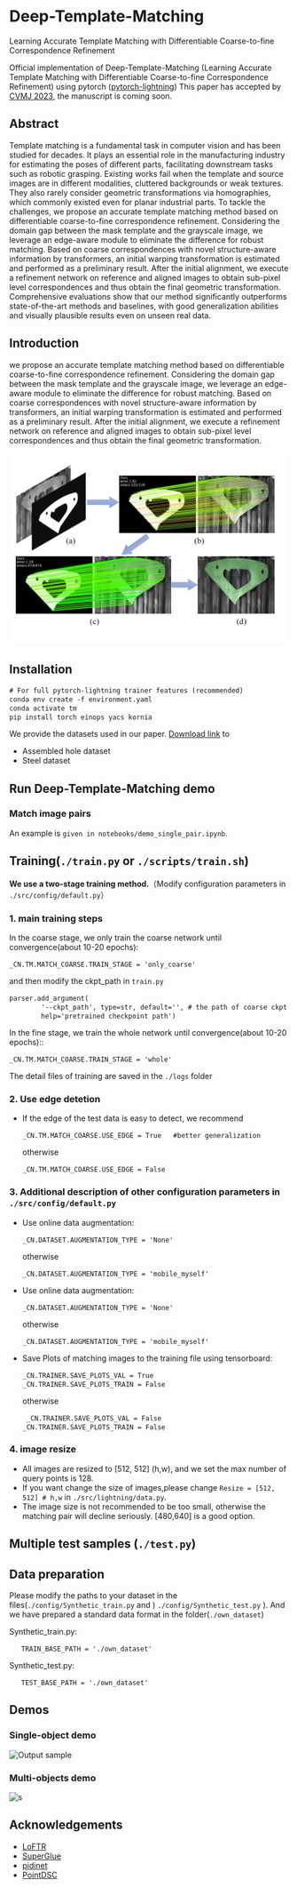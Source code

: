 # Deep-Template-Matching
Learning Accurate Template Matching with Differentiable Coarse-to-fine Correspondence Refinement

Official implementation of Deep-Template-Matching (Learning Accurate Template Matching with Differentiable Coarse-to-fine Correspondence Refinement) using pytorch ([pytorch-lightning](https://github.com/Lightning-AI/lightning))
This paper has accepted by [CVMJ 2023](https://www.springer.com/journal/41095), the manuscript is coming soon.

## Abstract
Template matching is a fundamental task in computer vision and has been studied for decades. It plays an essential role in the manufacturing industry for estimating the poses of different parts, facilitating downstream tasks such as robotic grasping. Existing works fail when the template and source images are in different modalities, cluttered backgrounds or weak textures. They also rarely consider geometric transformations via homographies, which commonly existed even for planar industrial parts. To tackle the challenges, we propose an accurate template matching method based on differentiable coarse-to-fine correspondence refinement. Considering the domain gap between the mask template and the grayscale image, we leverage an edge-aware module to eliminate the difference for robust matching. Based on coarse correspondences with novel structure-aware information by transformers, an initial warping transformation is estimated and performed as a preliminary result. After the initial alignment, we execute a refinement network on reference and aligned images to obtain sub-pixel level correspondences and thus obtain the final geometric transformation. Comprehensive evaluations show that our method significantly outperforms state-of-the-art methods and baselines, with good generalization abilities and visually plausible results even on unseen real data.


## Introduction
we propose an accurate template matching method based on differentiable coarse-to-fine correspondence refinement. Considering the domain gap between the mask template and the grayscale image, we leverage an edge-aware module to eliminate the difference for robust matching. Based on coarse correspondences with novel structure-aware information by transformers, an initial warping transformation is estimated and performed as a preliminary result. After the initial alignment, we execute a refinement network on reference and aligned images to obtain sub-pixel level correspondences and thus obtain the final geometric transformation. 

![image](https://github.com/zhirui-gao/Deep-Template-Matching/blob/demos/teaser.png)


## Installation
```
# For full pytorch-lightning trainer features (recommended)
conda env create -f environment.yaml
conda activate tm
pip install torch einops yacs kornia
```

We provide the datasets used in our paper. [Download link](https://drive.google.com/drive/folders/1Mu9QdnM5WsLccFp0Ygf7ES7mLV-64wRL?usp=sharing) to
- Assembled hole dataset
- Steel dataset

## Run Deep-Template-Matching demo
### Match image pairs

An example is ```given in notebooks/demo_single_pair.ipynb```.

## Training(```./train.py```  or  ```./scripts/train.sh```)

 
**We use a two-stage training method.**（Modify configuration parameters in ```./src/config/default.py```）  
### 1. main training steps
In the coarse stage, we only train the coarse network until convergence(about 10-20 epochs):
```angular2html
_CN.TM.MATCH_COARSE.TRAIN_STAGE = 'only_coarse'
```
and then modify  the ckpt_path in ```train.py```
```angular2html
parser.add_argument(
        '--ckpt_path', type=str, default='', # the path of coarse ckpt
        help='pretrained checkpoint path')
```

In the fine stage, we train the whole network until convergence(about 10-20 epochs)::
```angular2html
_CN.TM.MATCH_COARSE.TRAIN_STAGE = 'whole'
```
The detail files of training are saved in the ```./logs``` folder

### 2. Use edge detetion 
- If the edge of the test data is easy to detect, we recommend
    ```angular2html
    _CN.TM.MATCH_COARSE.USE_EDGE = True   #better generalization
    ```
    otherwise
    ```angular2html
    _CN.TM.MATCH_COARSE.USE_EDGE = False
    ```

### 3. Additional description of other configuration parameters in ```./src/config/default.py```


- Use online data augmentation:
    ```angular2html
    _CN.DATASET.AUGMENTATION_TYPE = 'None'
    ```
    otherwise
    ```angular2html
    _CN.DATASET.AUGMENTATION_TYPE = 'mobile_myself'
    ```
- Use online data augmentation:
    ```angular2html
    _CN.DATASET.AUGMENTATION_TYPE = 'None'
    ```
    otherwise
    ```angular2html
    _CN.DATASET.AUGMENTATION_TYPE = 'mobile_myself'
    ```
- Save Plots of matching images to the training file using tensorboard:
    ```angular2html
    _CN.TRAINER.SAVE_PLOTS_VAL = True
    _CN.TRAINER.SAVE_PLOTS_TRAIN = False
    ```
    otherwise
    ```angular2html
     _CN.TRAINER.SAVE_PLOTS_VAL = False
    _CN.TRAINER.SAVE_PLOTS_TRAIN = False
    ```

### 4. image resize
- All images are resized to [512, 512] (h,w), and we set the max number of query points is 128.
- If you want change the size of images,please change ```Resize = [512, 512] # h,w``` in ```./src/lightning/data.py```.
- The image size is not recommended to be too small, otherwise the matching pair will decline seriously. [480,640] is a good option.


## Multiple test samples (```./test.py```)

## Data preparation
Please modify the paths to your dataset in the files(```./config/Synthetic_train.py``` and )
```./config/Synthetic_test.py``` ). And we have prepared a standard data format in the folder(```./own_dataset```)
  
Synthetic_train.py:
 ```angular2html  
    TRAIN_BASE_PATH = './own_dataset'
 ```
Synthetic_test.py:
 ```angular2html  
    TEST_BASE_PATH = './own_dataset'
 ```
    


## Demos


### Single-object demo

![Output sample](https://github.com/zhirui-gao/Deep-Template-Matching/blob/demos/single_object.gif)

### Multi-objects demo
![s](https://github.com/zhirui-gao/Deep-Template-Matching/blob/demos/multi_object.gif)


## Acknowledgements
- [LoFTR](https://github.com/zju3dv/LoFTR)  
- [SuperGlue](https://github.com/magicleap/SuperGluePretrainedNetwork)
- [pidinet](https://github.com/zhuoinoulu/pidinet)
- [PointDSC](https://github.com/XuyangBai/PointDSC)
